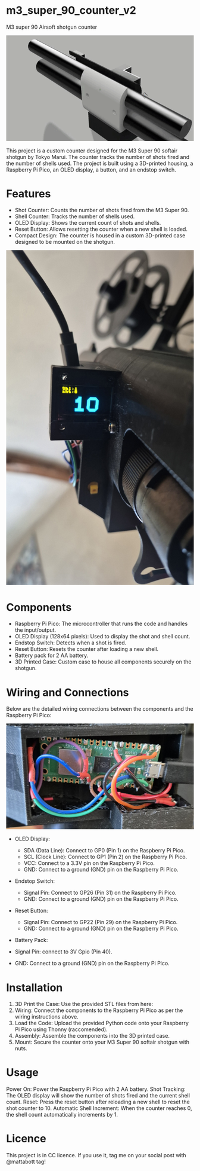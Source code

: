 # m3_super_90_counter_v2
M3 super 90 Airsoft shotgun counter

![](https://github.com/mattabott/m3_super_90_counter_v2/blob/main/img/VideoEditor_20240823_103058.gif)

This project is a custom counter designed for the M3 Super 90 softair shotgun by Tokyo Marui. The counter tracks the number of shots fired and the number of shells used. The project is built using a 3D-printed housing, a Raspberry Pi Pico, an OLED display, a button, and an endstop switch.

# Features
- Shot Counter: Counts the number of shots fired from the M3 Super 90.
- Shell Counter: Tracks the number of shells used.
- OLED Display: Shows the current count of shots and shells.
- Reset Button: Allows resetting the counter when a new shell is loaded.
- Compact Design: The counter is housed in a custom 3D-printed case designed to be mounted on the shotgun.

![](https://github.com/mattabott/m3_super_90_counter_v2/blob/main/img/20240823_165340.jpg)

# Components
- Raspberry Pi Pico: The microcontroller that runs the code and handles the input/output.
- OLED Display (128x64 pixels): Used to display the shot and shell count.
- Endstop Switch: Detects when a shot is fired.
- Reset Button: Resets the counter after loading a new shell.
- Battery pack for 2 AA battery.
- 3D Printed Case: Custom case to house all components securely on the shotgun.

# Wiring and Connections
Below are the detailed wiring connections between the components and the Raspberry Pi Pico:

![](https://github.com/mattabott/m3_super_90_counter_v2/blob/main/img/20240823_165333.jpg)

- OLED Display:
 
  - SDA (Data Line): Connect to GP0 (Pin 1) on the Raspberry Pi Pico.
  - SCL (Clock Line): Connect to GP1 (Pin 2) on the Raspberry Pi Pico.
  - VCC: Connect to a 3.3V pin on the Raspberry Pi Pico.
  - GND: Connect to a ground (GND) pin on the Raspberry Pi Pico.

- Endstop Switch:

  - Signal Pin: Connect to GP26 (Pin 31) on the Raspberry Pi Pico.
  - GND: Connect to a ground (GND) pin on the Raspberry Pi Pico.

- Reset Button:

  - Signal Pin: Connect to GP22 (Pin 29) on the Raspberry Pi Pico.
  - GND: Connect to a ground (GND) pin on the Raspberry Pi Pico.

- Battery Pack:

 - Signal Pin: connect to 3V Gpio (Pin 40).
 - GND: Connect to a ground (GND) pin on the Raspberry Pi Pico.

# Installation

1. 3D Print the Case: Use the provided STL files from here:
2. Wiring: Connect the components to the Raspberry Pi Pico as per the wiring instructions above.
3. Load the Code: Upload the provided Python code onto your Raspberry Pi Pico using Thonny (raccomended).
4. Assembly: Assemble the components into the 3D printed case.
5. Mount: Secure the counter onto your M3 Super 90 softair shotgun with nuts.

# Usage
Power On: Power the Raspberry Pi Pico with 2 AA battery.
Shot Tracking: The OLED display will show the number of shots fired and the current shell count.
Reset: Press the reset button after reloading a new shell to reset the shot counter to 10.
Automatic Shell Increment: When the counter reaches 0, the shell count automatically increments by 1.

# Licence

This project is in CC licence. If you use it, tag me on your social post with @mattabott tag!
